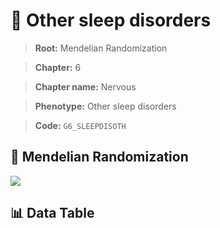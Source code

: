 # 🧪 Other sleep disorders

> **Root:** Mendelian Randomization

> **Chapter:** 6  

> **Chapter name:** Nervous

> **Phenotype:** Other sleep disorders  

> **Code:** `G6_SLEEPDISOTH`

## 🧬 Mendelian Randomization  

<img src="/MR/Figures/Forward/G6_SLEEPDISOTH.png"/>

## 📊 Data Table

<CsvTableMRF src="/MR/Data/Forward/G6_SLEEPDISOTH.csv"/>
